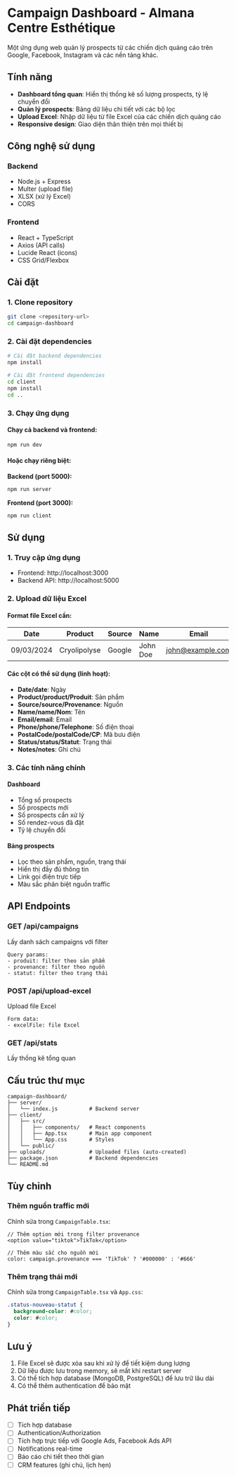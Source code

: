 # Campaign Dashboard - Almana Centre Esthétique

Một ứng dụng web quản lý prospects từ các chiến dịch quảng cáo trên Google, Facebook, Instagram và các nền tảng khác.

## Tính năng

- **Dashboard tổng quan**: Hiển thị thống kê số lượng prospects, tỷ lệ chuyển đổi
- **Quản lý prospects**: Bảng dữ liệu chi tiết với các bộ lọc
- **Upload Excel**: Nhập dữ liệu từ file Excel của các chiến dịch quảng cáo
- **Responsive design**: Giao diện thân thiện trên mọi thiết bị

## Công nghệ sử dụng

### Backend
- Node.js + Express
- Multer (upload file)
- XLSX (xử lý Excel)
- CORS

### Frontend
- React + TypeScript
- Axios (API calls)
- Lucide React (icons)
- CSS Grid/Flexbox

## Cài đặt

### 1. Clone repository
```bash
git clone <repository-url>
cd campaign-dashboard
```

### 2. Cài đặt dependencies
```bash
# Cài đặt backend dependencies
npm install

# Cài đặt frontend dependencies
cd client
npm install
cd ..
```

### 3. Chạy ứng dụng

#### Chạy cả backend và frontend:
```bash
npm run dev
```

#### Hoặc chạy riêng biệt:

**Backend (port 5000):**
```bash
npm run server
```

**Frontend (port 3000):**
```bash
npm run client
```

## Sử dụng

### 1. Truy cập ứng dụng
- Frontend: http://localhost:3000
- Backend API: http://localhost:5000

### 2. Upload dữ liệu Excel

#### Format file Excel cần:
| Date | Product | Source | Name | Email | Phone | PostalCode | Status | Notes |
|------|---------|---------|------|-------|-------|------------|--------|-------|
| 09/03/2024 | Cryolipolyse | Google | John Doe | john@example.com | 0123456789 | 75001 | Nouveau | Note here |

#### Các cột có thể sử dụng (linh hoạt):
- **Date/date**: Ngày
- **Product/product/Produit**: Sản phẩm
- **Source/source/Provenance**: Nguồn
- **Name/name/Nom**: Tên
- **Email/email**: Email
- **Phone/phone/Telephone**: Số điện thoại
- **PostalCode/postalCode/CP**: Mã bưu điện
- **Status/status/Statut**: Trạng thái
- **Notes/notes**: Ghi chú

### 3. Các tính năng chính

#### Dashboard
- Tổng số prospects
- Số prospects mới
- Số prospects cần xử lý
- Số rendez-vous đã đặt
- Tỷ lệ chuyển đổi

#### Bảng prospects
- Lọc theo sản phẩm, nguồn, trạng thái
- Hiển thị đầy đủ thông tin
- Link gọi điện trực tiếp
- Màu sắc phân biệt nguồn traffic

## API Endpoints

### GET /api/campaigns
Lấy danh sách campaigns với filter
```
Query params:
- produit: filter theo sản phẩm
- provenance: filter theo nguồn
- statut: filter theo trạng thái
```

### POST /api/upload-excel
Upload file Excel
```
Form data:
- excelFile: file Excel
```

### GET /api/stats
Lấy thống kê tổng quan

## Cấu trúc thư mục

```
campaign-dashboard/
├── server/
│   └── index.js          # Backend server
├── client/
│   ├── src/
│   │   ├── components/   # React components
│   │   ├── App.tsx       # Main app component
│   │   └── App.css       # Styles
│   └── public/
├── uploads/              # Uploaded files (auto-created)
├── package.json          # Backend dependencies
└── README.md
```

## Tùy chỉnh

### Thêm nguồn traffic mới
Chỉnh sửa trong `CampaignTable.tsx`:
```tsx
// Thêm option mới trong filter provenance
<option value="tiktok">TikTok</option>

// Thêm màu sắc cho nguồn mới
color: campaign.provenance === 'TikTok' ? '#000000' : '#666'
```

### Thêm trạng thái mới
Chỉnh sửa trong `CampaignTable.tsx` và `App.css`:
```css
.status-nouveau-statut {
  background-color: #color;
  color: #color;
}
```

## Lưu ý

1. File Excel sẽ được xóa sau khi xử lý để tiết kiệm dung lượng
2. Dữ liệu được lưu trong memory, sẽ mất khi restart server
3. Có thể tích hợp database (MongoDB, PostgreSQL) để lưu trữ lâu dài
4. Có thể thêm authentication để bảo mật

## Phát triển tiếp

- [ ] Tích hợp database
- [ ] Authentication/Authorization
- [ ] Tích hợp trực tiếp với Google Ads, Facebook Ads API
- [ ] Notifications real-time
- [ ] Báo cáo chi tiết theo thời gian
- [ ] CRM features (ghi chú, lịch hẹn)